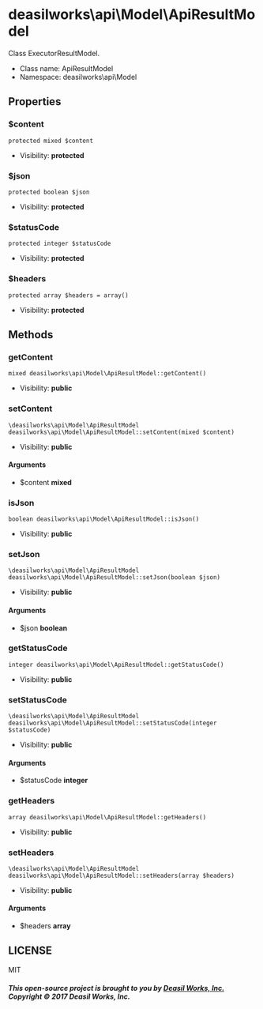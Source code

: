 deasilworks\api\Model\ApiResultModel
===============

Class ExecutorResultModel.




* Class name: ApiResultModel
* Namespace: deasilworks\api\Model





Properties
----------


### $content

    protected mixed $content





* Visibility: **protected**


### $json

    protected boolean $json





* Visibility: **protected**


### $statusCode

    protected integer $statusCode





* Visibility: **protected**


### $headers

    protected array $headers = array()





* Visibility: **protected**


Methods
-------


### getContent

    mixed deasilworks\api\Model\ApiResultModel::getContent()





* Visibility: **public**




### setContent

    \deasilworks\api\Model\ApiResultModel deasilworks\api\Model\ApiResultModel::setContent(mixed $content)





* Visibility: **public**


#### Arguments
* $content **mixed**



### isJson

    boolean deasilworks\api\Model\ApiResultModel::isJson()





* Visibility: **public**




### setJson

    \deasilworks\api\Model\ApiResultModel deasilworks\api\Model\ApiResultModel::setJson(boolean $json)





* Visibility: **public**


#### Arguments
* $json **boolean**



### getStatusCode

    integer deasilworks\api\Model\ApiResultModel::getStatusCode()





* Visibility: **public**




### setStatusCode

    \deasilworks\api\Model\ApiResultModel deasilworks\api\Model\ApiResultModel::setStatusCode(integer $statusCode)





* Visibility: **public**


#### Arguments
* $statusCode **integer**



### getHeaders

    array deasilworks\api\Model\ApiResultModel::getHeaders()





* Visibility: **public**




### setHeaders

    \deasilworks\api\Model\ApiResultModel deasilworks\api\Model\ApiResultModel::setHeaders(array $headers)





* Visibility: **public**


#### Arguments
* $headers **array**



## LICENSE

MIT

##### This open-source project is brought to you by [Deasil Works, Inc.](http://deasil.works/) Copyright &copy; 2017 Deasil Works, Inc.